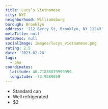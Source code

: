 ```yaml
---
title: Lucy’s Vietnamese
city: NYC
neighborhood: Williamsburg
borough: Brooklyn
address: '112 Berry St, Brooklyn, NY 11249'
metaTitle: null
metaDesc: null
socialImage: images/lucys_vietnamese.png
rating: 2.5
date: '2023-02-20'
tags:
  - pho
coordinates:
  latitude: 40.71888879999999
  longitude: -73.9589659
---
```


- Standard can
- Well refrigerated
- $2
